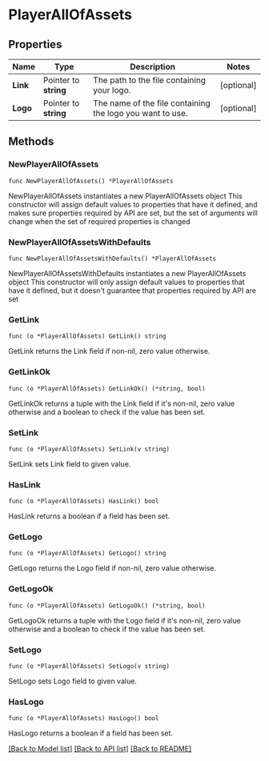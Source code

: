 # PlayerAllOfAssets

## Properties

Name | Type | Description | Notes
------------ | ------------- | ------------- | -------------
**Link** | Pointer to **string** | The path to the file containing your logo. | [optional] 
**Logo** | Pointer to **string** | The name of the file containing the logo you want to use. | [optional] 

## Methods

### NewPlayerAllOfAssets

`func NewPlayerAllOfAssets() *PlayerAllOfAssets`

NewPlayerAllOfAssets instantiates a new PlayerAllOfAssets object
This constructor will assign default values to properties that have it defined,
and makes sure properties required by API are set, but the set of arguments
will change when the set of required properties is changed

### NewPlayerAllOfAssetsWithDefaults

`func NewPlayerAllOfAssetsWithDefaults() *PlayerAllOfAssets`

NewPlayerAllOfAssetsWithDefaults instantiates a new PlayerAllOfAssets object
This constructor will only assign default values to properties that have it defined,
but it doesn't guarantee that properties required by API are set

### GetLink

`func (o *PlayerAllOfAssets) GetLink() string`

GetLink returns the Link field if non-nil, zero value otherwise.

### GetLinkOk

`func (o *PlayerAllOfAssets) GetLinkOk() (*string, bool)`

GetLinkOk returns a tuple with the Link field if it's non-nil, zero value otherwise
and a boolean to check if the value has been set.

### SetLink

`func (o *PlayerAllOfAssets) SetLink(v string)`

SetLink sets Link field to given value.

### HasLink

`func (o *PlayerAllOfAssets) HasLink() bool`

HasLink returns a boolean if a field has been set.

### GetLogo

`func (o *PlayerAllOfAssets) GetLogo() string`

GetLogo returns the Logo field if non-nil, zero value otherwise.

### GetLogoOk

`func (o *PlayerAllOfAssets) GetLogoOk() (*string, bool)`

GetLogoOk returns a tuple with the Logo field if it's non-nil, zero value otherwise
and a boolean to check if the value has been set.

### SetLogo

`func (o *PlayerAllOfAssets) SetLogo(v string)`

SetLogo sets Logo field to given value.

### HasLogo

`func (o *PlayerAllOfAssets) HasLogo() bool`

HasLogo returns a boolean if a field has been set.


[[Back to Model list]](../README.md#documentation-for-models) [[Back to API list]](../README.md#documentation-for-api-endpoints) [[Back to README]](../README.md)


